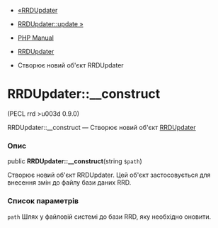 - [«RRDUpdater](class.rrdupdater.md)
- [RRDUpdater::update »](rrdupdater.update.md)

- [PHP Manual](index.md)
- [RRDUpdater](class.rrdupdater.md)
- Створює новий об'єкт RRDUpdater

# RRDUpdater::\_\_construct

(PECL rrd \>u003d 0.9.0)

RRDUpdater::\_\_construct — Створює новий об'єкт
[RRDUpdater](class.rrdupdater.md)

### Опис

public **RRDUpdater::\_\_construct**(string `$path`)

Створює новий об'єкт RRDUpdater. Цей об'єкт застосовується для внесення
змін до файлу бази даних RRD.

### Список параметрів

`path`
Шлях у файловій системі до бази RRD, яку необхідно оновити.
